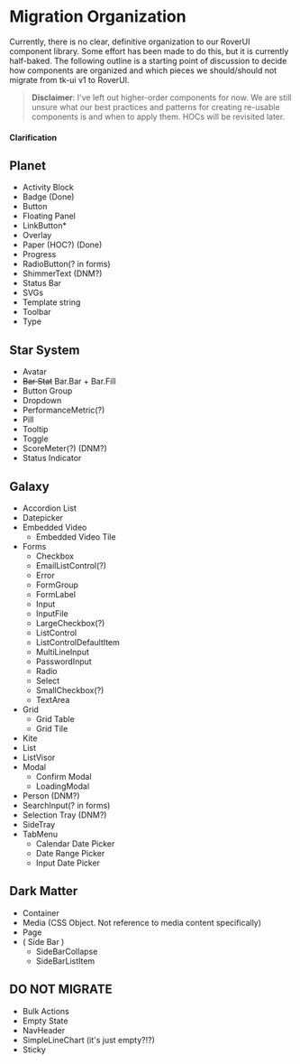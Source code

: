 # Migration Organization

Currently, there is no clear, definitive organization to our RoverUI component library. Some effort has been made to do this, but it is currently half-baked. The following outline is a starting point of discussion to decide how components are organized and which pieces we should/should not migrate from tk-ui v1 to RoverUI.

> **Disclaimer**: I've left out higher-order components for now. We are still unsure what our best practices and patterns for creating re-usable components is and when to apply them. HOCs will be revisited later.

#### Clarification

## Planet

- Activity Block
- Badge (Done)
- Button
- Floating Panel
- LinkButton\*
- Overlay
- Paper (HOC?) (Done)
- Progress
- RadioButton(? in forms)
- ShimmerText (DNM?)
- Status Bar
- SVGs
- Template string
- Toolbar
- Type

## Star System

- Avatar
- ~~Bar Stat~~ Bar.Bar + Bar.Fill
- Button Group
- Dropdown
- PerformanceMetric(?)
- Pill
- Tooltip
- Toggle
- ScoreMeter(?) (DNM?)
- Status Indicator

## Galaxy

- Accordion List
- Datepicker
- Embedded Video
  - Embedded Video Tile
- Forms
  - Checkbox
  - EmailListControl(?)
  - Error
  - FormGroup
  - FormLabel
  - Input
  - InputFile
  - LargeCheckbox(?)
  - ListControl
  - ListControlDefaultItem
  - MultiLineInput
  - PasswordInput
  - Radio
  - Select
  - SmallCheckbox(?)
  - TextArea
- Grid
  - Grid Table
  - Grid Tile
- Kite
- List
- ListVisor
- Modal
  - Confirm Modal
  - LoadingModal
- Person (DNM?)
- SearchInput(? in forms)
- Selection Tray (DNM?)
- SideTray
- TabMenu
  - Calendar Date Picker
  - Date Range Picker
  - Input Date Picker

## Dark Matter

- Container
- Media (CSS Object. Not reference to media content specifically)
- Page
- ( Side Bar )
  - SideBarCollapse
  - SideBarListItem

## DO NOT MIGRATE

- Bulk Actions
- Empty State
- NavHeader
- SimpleLineChart (it's just empty?!?)
- Sticky
